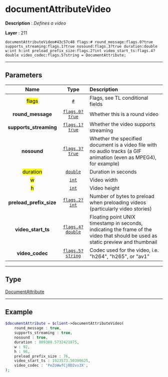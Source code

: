 # documentAttributeVideo

**Description** : *Defines a video*

**Layer** : 211

```tl
documentAttributeVideo#43c57c48 flags:# round_message:flags.0?true supports_streaming:flags.1?true nosound:flags.3?true duration:double w:int h:int preload_prefix_size:flags.2?int video_start_ts:flags.4?double video_codec:flags.5?string = DocumentAttribute;
```

---

## Parameters

| Name | Type | Description |
| :---: | :---: | :--- |
| <mark>flags</mark> | [`#`](type/#) | Flags, see TL conditional fields |
| **round_message** | [`flags.0?true`](type/true) | Whether this is a round video |
| **supports_streaming** | [`flags.1?true`](type/true) | Whether the video supports streaming |
| **nosound** | [`flags.3?true`](type/true) | Whether the specified document is a video file with no audio tracks (a GIF animation (even as MPEG4), for example) |
| <mark>duration</mark> | [`double`](type/double) | Duration in seconds |
| <mark>w</mark> | [`int`](type/int) | Video width |
| <mark>h</mark> | [`int`](type/int) | Video height |
| **preload_prefix_size** | [`flags.2?int`](type/int) | Number of bytes to preload when preloading videos (particularly video stories) |
| **video_start_ts** | [`flags.4?double`](type/double) | Floating point UNIX timestamp in seconds, indicating the frame of the video that should be used as static preview and thumbnail |
| **video_codec** | [`flags.5?string`](type/string) | Codec used for the video, i.e. "h264", "h265", or "av1" |

---

## Type

[DocumentAttribute](type/DocumentAttribute)

---

## Example

```php
$documentAttribute = $client->documentAttributeVideo(
	round_message : true,
	supports_streaming : true,
	nosound : true,
	duration : 809308.5732421875,
	w : 92,
	h : 96,
	preload_prefix_size : 76,
	video_start_ts : 1923573.50390625,
	video_codec : 'PeZoWwfCj0D2vs3X',
);
```